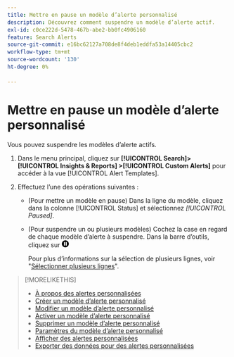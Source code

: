 ```yaml
---
title: Mettre en pause un modèle d’alerte personnalisé
description: Découvrez comment suspendre un modèle d’alerte actif.
exl-id: c0ce222d-5478-467b-abe2-bb0fc4906160
feature: Search Alerts
source-git-commit: e16bc62127a708de8f4deb1eddfa53a14405cbc2
workflow-type: tm+mt
source-wordcount: '130'
ht-degree: 0%

---
```


# Mettre en pause un modèle d’alerte personnalisé

Vous pouvez suspendre les modèles d’alerte actifs.

1. Dans le menu principal, cliquez sur **[!UICONTROL Search]> [!UICONTROL Insights & Reports] >[!UICONTROL Custom Alerts]** pour accéder à la vue [!UICONTROL Alert Templates].

1. Effectuez l’une des opérations suivantes :

   * (Pour mettre un modèle en pause) Dans la ligne du modèle, cliquez dans la colonne [!UICONTROL Status] et sélectionnez *[!UICONTROL Paused]*.

   * (Pour suspendre un ou plusieurs modèles) Cochez la case en regard de chaque modèle d’alerte à suspendre. Dans la barre d’outils, cliquez sur ![Pause](/help/search-social-commerce/assets/pause.png "2&rbrace; . Dans la boîte de dialogue, cliquez sur **[!UICONTROL Pause]**.")

     Pour plus d’informations sur la sélection de plusieurs lignes, voir &quot;[Sélectionner plusieurs lignes](/help/search-social-commerce/common-tasks/navigation-editing-selection/multiple-rows-select.md)&quot;.

>[!MORELIKETHIS]
>
>* [À propos des alertes personnalisées](alert-about.md)
>* [Créer un modèle d’alerte personnalisé](alert-template-create.md)
>* [Modifier un modèle d’alerte personnalisé](alert-template-edit.md)
>* [Activer un modèle d’alerte personnalisé](alert-template-activate.md)
>* [ Supprimer un modèle d’alerte personnalisé](alert-template-delete.md)
>* [ Paramètres du modèle d’alerte personnalisé](alert-template-settings.md)
>* [ Afficher des alertes personnalisées](alert-view.md)
>* [Exporter des données pour des alertes personnalisées](alert-export-data.md)
